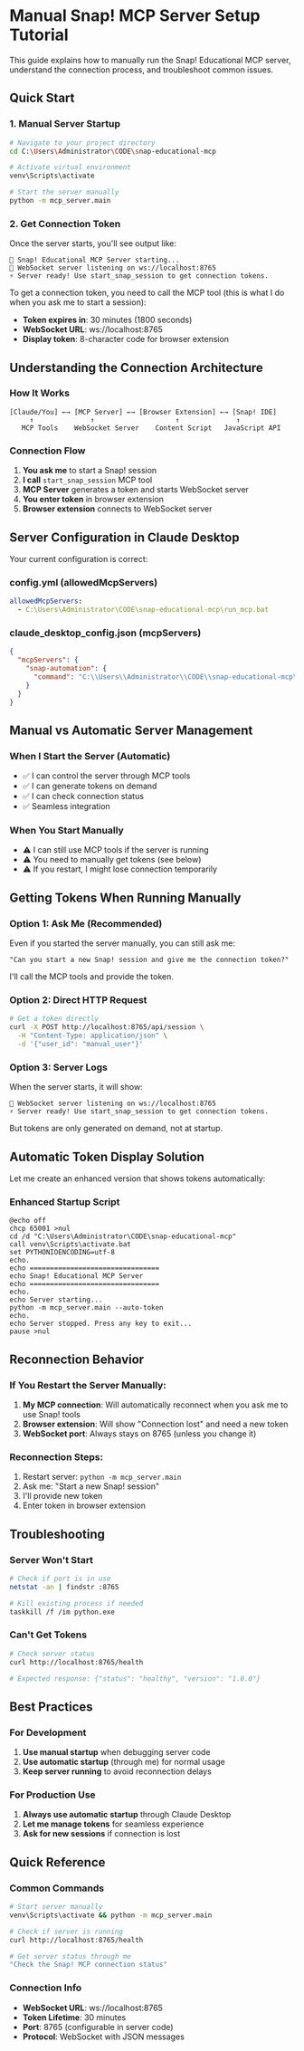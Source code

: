 # Manual Snap! MCP Server Setup Tutorial

This guide explains how to manually run the Snap! Educational MCP server, understand the connection process, and troubleshoot common issues.

## Quick Start

### 1. Manual Server Startup
```bash
# Navigate to your project directory
cd C:\Users\Administrator\CODE\snap-educational-mcp

# Activate virtual environment
venv\Scripts\activate

# Start the server manually
python -m mcp_server.main
```

### 2. Get Connection Token
Once the server starts, you'll see output like:
```
🚀 Snap! Educational MCP Server starting...
📡 WebSocket server listening on ws://localhost:8765
⚡ Server ready! Use start_snap_session to get connection tokens.
```

To get a connection token, you need to call the MCP tool (this is what I do when you ask me to start a session):
- **Token expires in**: 30 minutes (1800 seconds) 
- **WebSocket URL**: ws://localhost:8765
- **Display token**: 8-character code for browser extension

## Understanding the Connection Architecture

### How It Works
```
[Claude/You] ←→ [MCP Server] ←→ [Browser Extension] ←→ [Snap! IDE]
     ↑              ↑                    ↑              ↑
   MCP Tools    WebSocket Server    Content Script   JavaScript API
```

### Connection Flow
1. **You ask me** to start a Snap! session
2. **I call** `start_snap_session` MCP tool
3. **MCP Server** generates a token and starts WebSocket server
4. **You enter token** in browser extension
5. **Browser extension** connects to WebSocket server


## Server Configuration in Claude Desktop

Your current configuration is correct:

### config.yml (allowedMcpServers)
```yaml
allowedMcpServers:
  - C:\Users\Administrator\CODE\snap-educational-mcp\run_mcp.bat
```

### claude_desktop_config.json (mcpServers)
```json
{
  "mcpServers": {
    "snap-automation": {
      "command": "C:\\Users\\Administrator\\CODE\\snap-educational-mcp\\run_mcp.bat"
    }
  }
}
```

## Manual vs Automatic Server Management

### When I Start the Server (Automatic)
- ✅ I can control the server through MCP tools
- ✅ I can generate tokens on demand
- ✅ I can check connection status
- ✅ Seamless integration

### When You Start Manually
- ⚠️ I can still use MCP tools if the server is running
- ⚠️ You need to manually get tokens (see below)
- ⚠️ If you restart, I might lose connection temporarily

## Getting Tokens When Running Manually

### Option 1: Ask Me (Recommended)
Even if you started the server manually, you can still ask me:
```
"Can you start a new Snap! session and give me the connection token?"
```
I'll call the MCP tools and provide the token.

### Option 2: Direct HTTP Request
```bash
# Get a token directly
curl -X POST http://localhost:8765/api/session \
  -H "Content-Type: application/json" \
  -d '{"user_id": "manual_user"}'
```

### Option 3: Server Logs
When the server starts, it will show:
```
📡 WebSocket server listening on ws://localhost:8765
⚡ Server ready! Use start_snap_session to get connection tokens.
```

But tokens are only generated on demand, not at startup.

## Automatic Token Display Solution

Let me create an enhanced version that shows tokens automatically:

### Enhanced Startup Script
```batch
@echo off
chcp 65001 >nul
cd /d "C:\Users\Administrator\CODE\snap-educational-mcp"
call venv\Scripts\activate.bat
set PYTHONIOENCODING=utf-8
echo.
echo ================================
echo Snap! Educational MCP Server
echo ================================
echo.
echo Server starting...
python -m mcp_server.main --auto-token
echo.
echo Server stopped. Press any key to exit...
pause >nul
```

## Reconnection Behavior

### If You Restart the Server Manually:

1. **My MCP connection**: Will automatically reconnect when you ask me to use Snap! tools
2. **Browser extension**: Will show "Connection lost" and need a new token
3. **WebSocket port**: Always stays on 8765 (unless you change it)

### Reconnection Steps:
1. Restart server: `python -m mcp_server.main`
2. Ask me: "Start a new Snap! session"
3. I'll provide new token
4. Enter token in browser extension


## Troubleshooting

### Server Won't Start
```bash
# Check if port is in use
netstat -an | findstr :8765

# Kill existing process if needed
taskkill /f /im python.exe
```

### Can't Get Tokens
```bash
# Check server status
curl http://localhost:8765/health

# Expected response: {"status": "healthy", "version": "1.0.0"}
```

## Best Practices

### For Development
1. **Use manual startup** when debugging server code
2. **Use automatic startup** (through me) for normal usage
3. **Keep server running** to avoid reconnection delays

### For Production Use
1. **Always use automatic startup** through Claude Desktop
2. **Let me manage tokens** for seamless experience
3. **Ask for new sessions** if connection is lost

## Quick Reference

### Common Commands
```bash
# Start server manually
venv\Scripts\activate && python -m mcp_server.main

# Check if server is running
curl http://localhost:8765/health

# Get server status through me
"Check the Snap! MCP connection status"
```

### Connection Info
- **WebSocket URL**: ws://localhost:8765
- **Token Lifetime**: 30 minutes
- **Port**: 8765 (configurable in server code)
- **Protocol**: WebSocket with JSON messages

